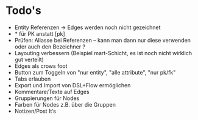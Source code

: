 # Todo's

- Entity Referenzen -> Edges werden noch nicht gezeichnet
- \* für PK anstatt [pk]
- Prüfen: Aliasse bei Referenzen – kann man dann nur diese verwenden oder auch den Bezeichner ?
- Layouting verbessern (Beispiel mart-Schicht, es ist noch nicht wirklich gut verteilt)
- Edges als crows foot
- Button zum Toggeln von "nur entity", "alle attribute", "nur pk/fk"
- Tabs erlauben
- Export und Import von DSL+Flow ermöglichen
- Kommentare/Texte auf Edges
- Gruppierungen für Nodes
- Farben für Nodes z.B. über die Gruppen
- Notizen/Post It‘s
